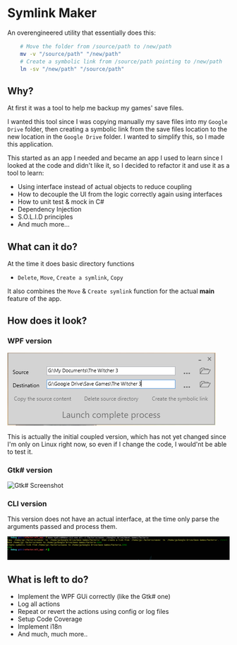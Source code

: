Symlink Maker
============

An overengineered utility that essentially does this:
```sh
    # Move the folder from /source/path to /new/path
    mv -v "/source/path" "/new/path"
    # Create a symbolic link from /source/path pointing to /new/path
    ln -sv "/new/path" "/source/path"
```

## Why?

At first it was a tool to help me backup my games' save files.

I wanted this tool since I was copying manually my save files into my `Google Drive` folder, then creating a symbolic link from the save files location to the new location in the `Google Drive` folder. I wanted to simplify this, so I made this application.

This started as an app I needed and became an app I used to learn since I looked at the code and didn't like it, so I decided to refactor it and use it as a tool to learn:

- Using interface instead of actual objects to reduce coupling 
- How to decouple the UI from the logic correctly again using interfaces
- How to unit test & mock in C#
- Dependency Injection
- S.O.L.I.D principles
- And much more...

## What can it do?

At the time it does basic directory functions
- `Delete`, `Move`, `Create a symlink`, `Copy`

It also combines the `Move` & `Create symlink` function for the actual **main** feature of the app.


## How does it look?

### WPF version

![WPF Screenshot](screenshots/wpf.PNG)

This is actually the initial coupled version, which has not yet changed since I'm only on Linux right now, so even if I change the code, I would'nt be able to test it.

### Gtk# version

![Gtk# Screenshot](screenshots/gtk#.png)

### CLI version

This version does not have an actual interface, at the time only parse the arguments passed and process them.

![CLI version](screenshots/cli.png)


## What is left to do?

- Implement the WPF GUi correctly (like the Gtk# one)
- Log all actions 
- Repeat or revert the actions using config or log files
- Setup Code Coverage
- Implement i18n
- And much, much more..

